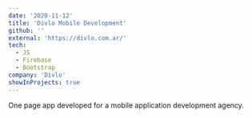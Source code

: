 ```yaml
---
date: '2020-11-12'
title: 'Divlo Mobile Development'
github: ''
external: 'https://divlo.com.ar/'
tech:
  - JS
  - Firebase
  - Bootstrap
company: 'Divlo'
showInProjects: true
---
```


One page app developed for a mobile application development agency.
